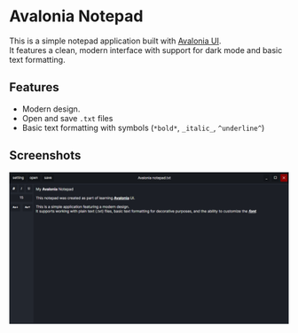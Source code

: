# Avalonia Notepad

This is a simple notepad application built with [Avalonia UI](https://avaloniaui.net/).  
It features a clean, modern interface with support for dark mode and basic text formatting.

## Features

- Modern design.
- Open and save `.txt` files
- Basic text formatting with symbols (`*bold*`, `_italic_`, `^underline^`)

## Screenshots

![screenshot](Assets/screenshot.png)
